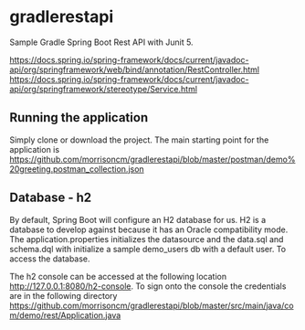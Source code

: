 # gradlerestapi
Sample Gradle Spring Boot Rest API with Junit 5. 

<https://docs.spring.io/spring-framework/docs/current/javadoc-api/org/springframework/web/bind/annotation/RestController.html> 
<https://docs.spring.io/spring-framework/docs/current/javadoc-api/org/springframework/stereotype/Service.html>  


## Running the application
Simply clone or download the project. The main starting point for the application is  <https://github.com/morrisoncm/gradlerestapi/blob/master/postman/demo%20greeting.postman_collection.json>

## Database - h2
By default, Spring Boot will configure an H2 database for us. H2 is a  database to develop against because it has an Oracle compatibility mode. The application.properties initializes the datasource and the data.sql and schema.dql with initialize a sample demo_users db with a default user. To access the database. 

The h2 console can be accessed at the following location http://127.0.0.1:8080/h2-console. To sign onto the console the credentials are in the following directory
<https://github.com/morrisoncm/gradlerestapi/blob/master/src/main/java/com/demo/rest/Application.java>
